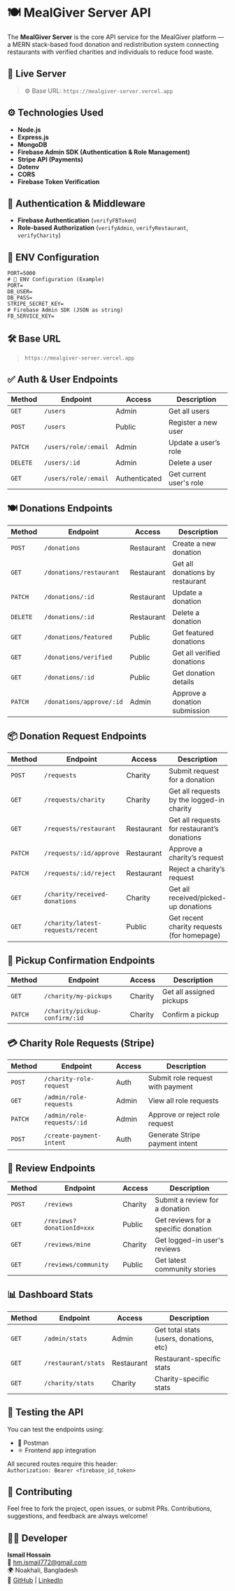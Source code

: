 # 🍽️ MealGiver Server API

The **MealGiver Server** is the core API service for the MealGiver platform — a MERN stack-based food donation and redistribution system connecting restaurants with verified charities and individuals to reduce food waste.



## 🔗 Live Server

> ⚙️ Base URL: `https://mealgiver-server.vercel.app`




## ⚙️ Technologies Used

- **Node.js**
- **Express.js**
- **MongoDB**
- **Firebase Admin SDK (Authentication & Role Management)**
- **Stripe API (Payments)**
- **Dotenv**
- **CORS**
- **Firebase Token Verification**






## 🔐 Authentication & Middleware

- **Firebase Authentication** (`verifyFBToken`)
- **Role-based Authorization** (`verifyAdmin`, `verifyRestaurant`, `verifyCharity`)



## 🔑 ENV Configuration

```env
PORT=5000
# 🔑 ENV Configuration (Example)
PORT=
DB_USER=
DB_PASS=
STRIPE_SECRET_KEY=
# Firebase Admin SDK (JSON as string)
FB_SERVICE_KEY=

```

## 🛠️ Base URL

> `https://mealgiver-server.vercel.app`



## ✅ Auth & User Endpoints

| Method   | Endpoint             | Access        | Description                |
| -------- | -------------------- | ------------- | -------------------------- |
| `GET`    | `/users`             | Admin         | Get all users              |
| `POST`   | `/users`             | Public        | Register a new user        |
| `PATCH`  | `/users/role/:email` | Admin         | Update a user’s role       |
| `DELETE` | `/users/:id`         | Admin         | Delete a user              |
| `GET`    | `/users/role/:email` | Authenticated | Get current user's role    |



## 🍽️ Donations Endpoints

| Method   | Endpoint                 | Access     | Description                        |
| -------- | ------------------------ | ---------- | ---------------------------------- |
| `POST`   | `/donations`             | Restaurant | Create a new donation              |
| `GET`    | `/donations/restaurant`  | Restaurant | Get all donations by restaurant    |
| `PATCH`  | `/donations/:id`         | Restaurant | Update a donation                  |
| `DELETE` | `/donations/:id`         | Restaurant | Delete a donation                  |
| `GET`    | `/donations/featured`    | Public     | Get featured donations             |
| `GET`    | `/donations/verified`    | Public     | Get all verified donations         |
| `GET`    | `/donations/:id`         | Public     | Get donation details               |
| `PATCH`  | `/donations/approve/:id` | Admin      | Approve a donation submission      |



## 📦 Donation Request Endpoints

| Method  | Endpoint                          | Access     | Description                                  |
| ------- | --------------------------------- | ---------- | -------------------------------------------- |
| `POST`  | `/requests`                       | Charity    | Submit request for a donation                |
| `GET`   | `/requests/charity`               | Charity    | Get all requests by the logged-in charity    |
| `GET`   | `/requests/restaurant`            | Restaurant | Get all requests for restaurant’s donations  |
| `PATCH` | `/requests/:id/approve`           | Restaurant | Approve a charity’s request                  |
| `PATCH` | `/requests/:id/reject`            | Restaurant | Reject a charity’s request                   |
| `GET`   | `/charity/received-donations`     | Charity    | Get all received/picked-up donations         |
| `GET`   | `/charity/latest-requests/recent` | Public     | Get recent charity requests (for homepage)   |



## 🚚 Pickup Confirmation Endpoints

| Method  | Endpoint                      | Access  | Description              |
| ------- | ----------------------------- | ------- | ------------------------ |
| `GET`   | `/charity/my-pickups`         | Charity | Get all assigned pickups |
| `PATCH` | `/charity/pickup-confirm/:id` | Charity | Confirm a pickup         |



## 💳 Charity Role Requests (Stripe)

| Method  | Endpoint                   | Access | Description                      |
| ------- | -------------------------- | ------ | -------------------------------- |
| `POST`  | `/charity-role-request`    | Auth   | Submit role request with payment |
| `GET`   | `/admin/role-requests`     | Admin  | View all role requests           |
| `PATCH` | `/admin/role-requests/:id` | Admin  | Approve or reject role request   |
| `POST`  | `/create-payment-intent`   | Auth   | Generate Stripe payment intent   |



## 🌟 Review Endpoints

| Method | Endpoint                  | Access  | Description                         |
| ------ | ------------------------- | ------- | ----------------------------------- |
| `POST` | `/reviews`                | Charity | Submit a review for a donation      |
| `GET`  | `/reviews?donationId=xxx` | Public  | Get reviews for a specific donation |
| `GET`  | `/reviews/mine`           | Charity | Get logged-in user's reviews        |
| `GET`  | `/reviews/community`      | Public  | Get latest community stories        |



## 📊 Dashboard Stats

| Method | Endpoint            | Access     | Description                             |
| ------ | ------------------- | ---------- | --------------------------------------- |
| `GET`  | `/admin/stats`      | Admin      | Get total stats (users, donations, etc) |
| `GET`  | `/restaurant/stats` | Restaurant | Restaurant-specific stats               |
| `GET`  | `/charity/stats`    | Charity    | Charity-specific stats                  |



## 🧪 Testing the API

You can test the endpoints using:

- 🧪 Postman  
- ⚛️ Frontend app integration

All secured routes require this header:  
`Authorization: Bearer <firebase_id_token>`



## 🙋 Contributing

Feel free to fork the project, open issues, or submit PRs. Contributions, suggestions, and feedback are always welcome!



## 🧑‍💻 Developer

**Ismail Hossain**  
📧 hm.ismail772@gmail.com  
🌍 Noakhali, Bangladesh  
🔗 [GitHub](https://github.com/ismail-dev-code) | [LinkedIn](https://www.linkedin.com/in/ismail-hossain24)

